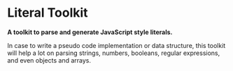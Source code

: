 # Literal Toolkit

**A toolkit to parse and generate JavaScript style literals.**

In case to write a pseudo code implementation or data structure, this toolkit 
will help a lot on parsing strings, numbers, booleans, regular expressions, and 
even objects and arrays.
